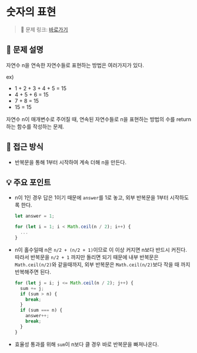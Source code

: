 # 숫자의 표현

> 🔗 문제 링크: [바로가기](https://school.programmers.co.kr/learn/courses/30/lessons/12924) 

## 🌱 문제 설명
자연수 n을 연속한 자연수들로 표현하는 방법은 여러가지가 있다.

ex)
- 1 + 2 + 3 + 4 + 5 = 15
- 4 + 5 + 6 = 15
- 7 + 8 = 15
- 15 = 15

자연수 n이 매개변수로 주어질 때, 연속된 자연수들로 n을 표현하는 방법의 수를 return 하는 함수를 작성하는 문제.

## 🤔 접근 방식
- 반복문을 통해 1부터 시작하여 계속 더해 n을 만든다.

## 💡 주요 포인트
- n이 1인 경우 답은 1이기 때문에 `answer`를 1로 놓고, 외부 반복문을 1부터 시작하도록 한다.
  ```js
  let answer = 1;

  for (let i = 1; i < Math.ceil(n / 2); i++) {
    ...
  }
  ```
- n이 홀수일때 n은 `n/2 + (n/2 + 1)`이므로 이 이상 커지면 n보다 반드시 커진다. 따라서 반복문을 `n/2 + 1` 까지만 돌리면 되기 때문에 내부 반복문은 `Math.ceil(n/2)`와 같을때까지, 외부 반복문은 `Math.ceil(n/2)`보다 작을 때 까지 반복해주면 된다.
  ```js
  for (let j = i; j <= Math.ceil(n / 2); j++) {
    sum += j;
    if (sum > n) {
      break;
    }
    if (sum === n) {
      answer++;
      break;
    }
  }
  ```
- 효율성 통과를 위해 `sum`이 n보다 클 경우 바로 반복문을 빠져나온다.


